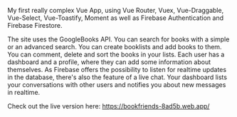 My first really complex Vue App, using Vue Router, Vuex, Vue-Draggable, Vue-Select, Vue-Toastify, Moment as well as Firebase Authentication and Firebase Firestore. 

The site uses the GoogleBooks API. You can search for books with a simple or an advanced search. You can create booklists and add books to them. You can comment, delete and sort the books in your lists. Each user has a dashboard and a profile, where they can add some information about themselves. As Firebase offers the possibility to listen for realtime updates in the database, there's also the feature of a live chat. Your dashboard lists your conversations with other users and notifies you about new messages in realtime.

Check out the live version here: https://bookfriends-8ad5b.web.app/
